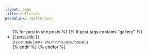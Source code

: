 ```yaml
---
layout: page
title: Galleries
permalink: /galleries/
---
```


<ul>
  {% for post in site.posts %}
    {% if post.tags contains "gallery" %}
      <li>
        <a href="{{ post.url }}">{{ post.title }}</a> <br>
        <small>{{ post.date | date: site.minima.date_format }}</small>
      </li>
    {% endif %}
  {% endfor %}
</ul>
